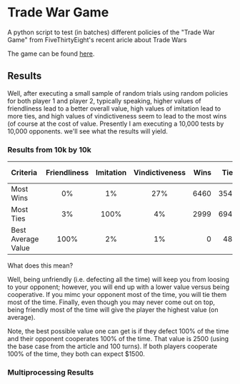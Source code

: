 # Trade War Game
A python script to test (in batches) different policies of the "Trade War Game" from FiveThirtyEight's recent aricle about Trade Wars

The game can be found [here](https://fivethirtyeight.com/features/how-to-win-a-trade-war/).

## Results

Well, after executing a small sample of random trials using random policies for both player 1 and player 2, typically speaking, higher values of friendliness lead to a better overall value, high values of imitation lead to more ties, and high values of vindictiveness seem to lead to the most wins (of course at the cost of value.  Presently I am executing a 10,000 tests by 10,000 opponents.  we'll see what the results will yield.

### Results from 10k by 10k

| Criteria           | Friendliness  | Imitation | Vindictiveness | Wins | Ties | Losses | Average Value |
| :----------------- |:-------------:|:---------:|:--------------:| ---: | ---: | -----: | --------: |
| Most Wins          |  0%           | 1%        | 27%            | 6460 | 3540 | 0      | 1028.3915 |
| Most Ties          |  3%           | 100%      | 4%             | 2999 | 6943 | 58     | 1024.7500 |
| Best Average Value | 100%          | 2%        | 1%             | 0    | 481  | 9519   | 1182.9615 |

What does this mean?

Well, being unfriendly (i.e. defecting all the time) will keep you from loosing to your opponent; however, you will end up with a lower value versus being cooperative.  If you mimc your opponent most of the time, you will tie them most of the time.  Finally, even though you may never come out on top, being friendly most of the time will give the player the highest value (on average).

Note, the best possible value one can get is if they defect 100% of the time and their opponent cooperates 100% of the time.  That value is 2500 (using the base case from the article and 100 turns).  If both players cooperate 100% of the time, they both can expect $1500.

### Multiprocessing Results